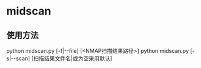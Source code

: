 # midscan

## 使用方法
  
python midscan.py [-f|--file] [<NMAP扫描结果路径>]
python midscan.py [-s|--scan] [扫描结果文件名|或为空采用默认]
  